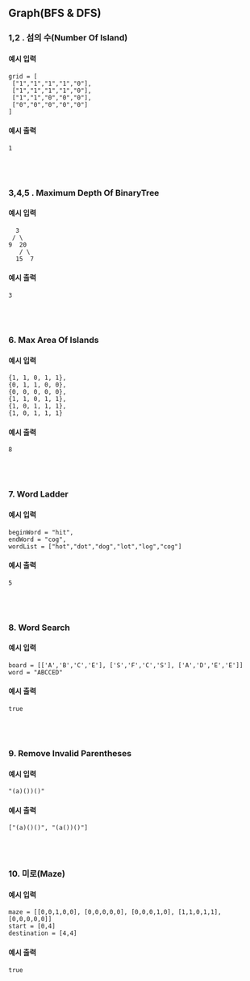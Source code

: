 ## Graph(BFS & DFS)

### 1,2 . 섬의 수(Number Of Island)

#### 예시 입력
```
grid = [
 ["1","1","1","1","0"],
 ["1","1","1","1","0"],
 ["1","1","0","0","0"],
 ["0","0","0","0","0"]
]
```

#### 예시 출력
```
1
```

<br/><br/>

### 3,4,5 . Maximum Depth Of BinaryTree

#### 예시 입력
```
  3 
 / \
9  20 
   / \
  15  7  
```

#### 예시 출력
```
3
```

<br/><br/>

### 6. Max Area Of Islands

#### 예시 입력
```
{1, 1, 0, 1, 1},
{0, 1, 1, 0, 0},
{0, 0, 0, 0, 0},
{1, 1, 0, 1, 1},
{1, 0, 1, 1, 1},
{1, 0, 1, 1, 1}
```

#### 예시 출력
```
8
```

<br/><br/>

### 7. Word Ladder

#### 예시 입력
```
beginWord = "hit",
endWord = "cog",
wordList = ["hot","dot","dog","lot","log","cog"]
```

#### 예시 출력
```
5
```

<br/><br/>

### 8. Word Search

#### 예시 입력
```
board = [['A','B','C','E'], ['S','F','C','S'], ['A','D','E','E']]
word = "ABCCED"
```

#### 예시 출력
```
true
```

<br/><br/>

### 9. Remove Invalid Parentheses

#### 예시 입력
```
"(a)())()"
```

#### 예시 출력
```
["(a)()()", "(a())()"]
```

<br/><br/>

### 10. 미로(Maze)

#### 예시 입력
```
maze = [[0,0,1,0,0], [0,0,0,0,0], [0,0,0,1,0], [1,1,0,1,1],[0,0,0,0,0]]
start = [0,4]
destination = [4,4]
```

#### 예시 출력
```
true
```

<br/><br/>




